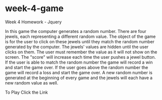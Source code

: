 # week-4-game
Week 4 Homework - Jquery

In this game the computer generates a random number. There are four jewels, each representing a different random value. The object of the game is for the user to click on these jewels until they match the random number generated by the computer. The jewels' values are hidden until the user clicks on them. The user must remember the value as it will not show on the screen. The "score" will increase each time the user pushes a jewel button. If the user is able to match the random number the game will record a win and start the game over. If the user goes above the random number the game will record a loss and start the game over. A new random number is generated at the beginning of every game and the jewels will each have a new random value as well.

To Play Click the Link <a href="https://ztpence.github.io/week-4-game/">
